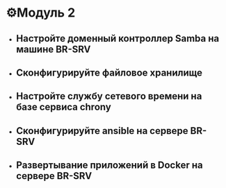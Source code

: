 # ⚙️Модуль 2

- ## Настройте доменный контроллер Samba на машине BR-SRV

- ## Сконфигурируйте файловое хранилище

- ## Настройте службу сетевого времени на базе сервиса chrony

- ## Сконфигурируйте ansible на сервере BR-SRV

- ## Развертывание приложений в Docker на сервере BR-SRV
